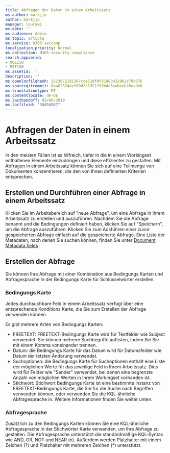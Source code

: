 ```yaml
---
title: Abfragen der Daten in einem Arbeitssatz
ms.author: markjjo
author: markjjo
manager: laurawi
ms.date: ''
ms.audience: Admin
ms.topic: article
ms.service: O365-seccomp
localization_priority: Normal
ms.collection: M365-security-compliance
search.appverid:
- MOE150
- MET150
ms.assetid: ''
description: ''
ms.openlocfilehash: 2523072181307cce510f0f318834329b2c70b376
ms.sourcegitcommit: 6aa82374eef09d2c1921f93bda3eabeeb28aadeb
ms.translationtype: MT
ms.contentlocale: de-DE
ms.lasthandoff: 03/06/2019
ms.locfileid: "30454987"
---
```

# <a name="query-the-data-in-a-working-set"></a>Abfragen der Daten in einem Arbeitssatz

In den meisten Fällen ist es hilfreich, tiefer in die in einem Workingset enthaltenen Elemente einzudringen und diese effizienter zu gestalten. Mit Abfragen in einem Arbeitssatz können Sie sich auf eine Teilmenge von Dokumenten konzentrieren, die den von Ihnen definierten Kriterien entsprechen.

## <a name="creating-and-running-a-query-within-a-working-set"></a>Erstellen und Durchführen einer Abfrage in einem Arbeitssatz

Klicken Sie im Arbeitsbereich auf "neue Abfrage", um eine Abfrage in Ihrem Arbeitssatz zu erstellen und auszuführen. Nachdem Sie die Abfrage benannt und die Bedingungen definiert haben, klicken Sie auf "Speichern", um die Abfrage auszuführen. Klicken Sie zum Ausführen einer zuvor gespeicherten Abfrage einfach auf die gespeicherte Abfrage. Eine Liste der Metadaten, nach denen Sie suchen können, finden Sie unter [Document Metadata fields](document-metadata-fields.md) .

## <a name="building-your-query"></a>Erstellen der Abfrage

Sie können Ihre Abfrage mit einer Kombination aus Bedingungs Karten und Abfragesprache in der Bedingungs Karte für Schlüsselwörter erstellen.

### <a name="condition-card"></a>Bedingungs Karte

Jedes durchsuchbare Feld in einem Arbeitssatz verfügt über eine entsprechende Konditions Karte, die Sie zum Erstellen der Abfrage verwenden können.

Es gibt mehrere Arten von Bedingungs Karten:
- FREETEXT: FREETEXT-Bedingungs Karte wird für Textfelder wie Subject verwendet. Sie können mehrere Suchbegriffe auflisten, indem Sie Sie mit einem Komma voneinander trennen.
- Datum: die Bedingungs Karte für das Datum wird für Datumsfelder wie Datum der letzten Änderung verwendet.
- Suchoptionen: die Bedingungs Karte für Suchoptionen enthält eine Liste der möglichen Werte für das jeweilige Feld in Ihrem Arbeitssatz. Dies wird für Felder wie "Sender" verwendet, bei denen eine begrenzte Anzahl von möglichen Werten in Ihrem Workingset vorhanden ist.
- Stichwort: Stichwort Bedingungs Karte ist eine bestimmte Instanz von FREETEXT-Bedingungs Karte, die Sie für die Suche nach Begriffen verwenden können, oder verwenden Sie die KQL-ähnliche Abfragesprache in. Weitere Informationen finden Sie weiter unten.

### <a name="query-language"></a>Abfragesprache

Zusätzlich zu den Bedingungs Karten können Sie eine KQL-ähnliche Abfragesprache in der Stichwörter Karte verwenden, um Ihre Abfrage zu gestalten. Die Abfragesprache unterstützt die standardmäßige KQL-Syntax wie AND, OR, NOT und NEAR (n). Außerdem werden Platzhalter mit einem Zeichen (?) und Platzhalter mit mehreren Zeichen (*) unterstützt.